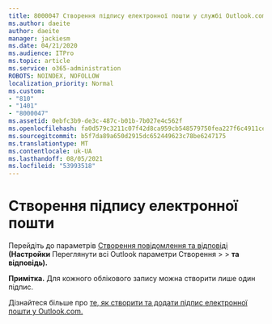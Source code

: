 ```yaml
---
title: 8000047 Створення підпису електронної пошти у службі Outlook.com
ms.author: daeite
author: daeite
manager: jackiesm
ms.date: 04/21/2020
ms.audience: ITPro
ms.topic: article
ms.service: o365-administration
ROBOTS: NOINDEX, NOFOLLOW
localization_priority: Normal
ms.custom:
- "810"
- "1401"
- "8000047"
ms.assetid: 0ebfc3b9-de3c-487c-b01b-7b027e4c562f
ms.openlocfilehash: fa0d579c3211c07f42d8ca959cb548579750fea227f6c4911cea099ca66c1bca
ms.sourcegitcommit: b5f7da89a650d2915dc652449623c78be6247175
ms.translationtype: MT
ms.contentlocale: uk-UA
ms.lasthandoff: 08/05/2021
ms.locfileid: "53993518"
---
```

# <a name="how-to-create-an-email-signature"></a>Створення підпису електронної пошти

Перейдіть до параметрів [Створення повідомлення та відповіді](https://go.microsoft.com/fwlink/?linkid=2006164) **(Настройки** Переглянути всі Outlook параметри Створення \>  \> **та відповідь).**
  
 **Примітка.** Для кожного облікового запису можна створити лише один підпис.
  
Дізнайтеся більше про [те, як створити та додати підпис електронної пошти у Outlook.com.](https://support.office.com/article/776d9006-abdf-444e-b5b7-a61821dff034?wt.mc_id=Office_Outlook_com_Alchemy)

